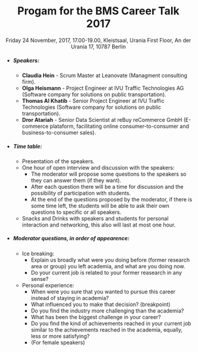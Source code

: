 # <center> Progam for the BMS Career Talk 2017 </center>
 <center> Friday 24 November, 2017, 17.00-19.00, Kleistsaal, Urania First Floor, An der Urania 17, 10787 Berlin </center>
 

* ##### Speakers:
    * **Claudia Hein** - Scrum Master at Leanovate (Managment consulting firm).
    * **Olga Heismann** - Project Engineer at IVU Traffic Technologies AG (Software company for solutions on public transportation).
    * **Thomas Al Khatib** - Senior Project Engineer at IVU Traffic Technologies (Software company for solutions on public transportation). 
    * **Dror Atariah** - Senior Data Scientist at reBuy reCommerce GmbH (E-commerce plataform, facilitating online consumer-to-consumer and business-to-consumer sales).
    
* ##### Time table:
	* Presentation of the speakers.
	* One hour of open interview and discussion with the speakers: 
		* The moderator will propose some questions to the speakers so they can answer them (if they want).
		* After each question there will be a time for discussion and the possibility of participation with students.
		* At the end of the questions proposed by the moderator, if there is some time left, the students will be able to ask their own questions to specific or all speakers.
	* Snacks and Drinks with speakers and students for personal interaction and networking, this also will last at most one hour.

* ##### Moderator questions, in order of appearence:
	* Ice breaking: 
		* Explain us broadly what were you doing before (former research area or group) you left academia, and what are you doing now.
		* Do your current job is related to your former reasearch in any sense?
	* Personal experience:
		* When were you sure that you wanted to pursue this career instead of staying in academia?
		* What influenced you to make that decision? (breakpoint)
		* Do you find the industry more challenging than the academia?
		* What has been the biggest challenge in your career?
		* Do you find the kind of achievements reached in your current job similar to the achievements reached in the academia, equally, less or more satisfying?
		* (For female speakers) 